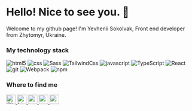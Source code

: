 # Hello! Nice to see you. :wave:
Welcome to my github page!
I'm Yevhenii Sokolvak, Front end developer from  Zhytomyr, Ukraine.
### My technology stack
<p>
  <img alt="html5" src="https://img.shields.io/badge/-HTML5-E34F26?style=flat-square&logo=html5&logoColor=white" />
  <img alt="css" src="https://img.shields.io/badge/CSS-639?logo=css&logoColor=fff" />
  <img alt="Sass" src="https://img.shields.io/badge/Sass-C69?logo=sass&logoColor=fff" />
  <img alt="TailwindCss" src="https://img.shields.io/badge/Tailwind%20CSS-%2338B2AC.svg?logo=tailwind-css&logoColor=white" />
  <img alt="javascript" src="https://shields.io/badge/JavaScript-F7DF1E?logo=JavaScript&logoColor=000&style=flat-square" />
  <img alt="TypeScript" src="https://img.shields.io/badge/-TypeScript-007ACC?style=flat-square&logo=typescript&logoColor=white" />
  <img alt="React" src="https://img.shields.io/badge/React-%2320232a.svg?logo=react&logoColor=%2361DAFB" />
<!--   <img alt="nextjs" src="https://img.shields.io/badge/Next.js-black?logo=next.js&logoColor=white"/> -->
  <img alt="git" src="https://img.shields.io/badge/-Git-F05032?style=flat-square&logo=git&logoColor=white" />
  <img alt="Webpack" src="https://img.shields.io/badge/-Webpack-8DD6F9?style=flat-square&logo=webpack&logoColor=white" /> 
  <img alt="npm" src="https://img.shields.io/badge/-NPM-CB3837?style=flat-square&logo=npm&logoColor=white" />
</p>

<!-- PROJECTS -->

<!--
<h3>Open source projects</h3>
<table>
  <thead align="center">
    <tr border: none;>
      <td><b>🎁 Projects</b></td>
      <td><b>⭐ Stars</b></td>
      <td><b>📚 Forks</b></td>
      <td><b>🛎 Issues</b></td>
      <td><b>📬 Pull requests</b></td>
    </tr>
  </thead>
  <tbody>
    <tr>
      <td><a href="https://github.com/thmsgbrt/react-simple-pull-to-refresh"><b>React PullToRefresh component</b></a></td>
      <td><img alt="Stars" src="https://img.shields.io/github/stars/thmsgbrt/react-simple-pull-to-refresh?style=flat-square&labelColor=343b41"/></td>
      <td><img alt="Forks" src="https://img.shields.io/github/forks/thmsgbrt/react-simple-pull-to-refresh?style=flat-square&labelColor=343b41"/></td>
      <td><img alt="Issues" src="https://img.shields.io/github/issues/thmsgbrt/react-simple-pull-to-refresh?style=flat-square&labelColor=343b41"/></td>
      <td><img alt="Pull Requests" src="https://img.shields.io/github/issues-pr/thmsgbrt/react-simple-pull-to-refresh?style=flat-square&labelColor=343b41"/></td>
    </tr>
  </tbody>
</table>
-->

<!-- END PROJECTS -->

<!-- LATEST POSTS -->

<!--
<h3>📕My latest posts</h3>
<ul>
  <li>
    <a href="https://medium.com/better-programming/create-your-first-ethereum-smart-contract-with-remix-ide-667e46e81901">
      <b>
        <img src="https://emojipedia-us.s3.dualstack.us-west-1.amazonaws.com/thumbs/240/apple/237/fire_1f525.png" width="20" alt="new" /> 
        Create Your First Ethereum Smart Contract With Remix IDE
      </b>
    </a>
    <br/>
    <i>Build a Blockchain-powered chat from your browser!.</i>
  </li>
</ul>

-->
<!-- END LATEST POSTS -->

<!-- WHERE FIND ME -->

<h3>Where to find me</h3>
<p>
  <a href="https://github.com/yevhenii-sokolvak" target="_blank">
    <img alt="Github" src="https://img.shields.io/badge/GitHub-%23121011.svg?logo=github&logoColor=white" height=25/>
  </a>
  <a href="https://www.linkedin.com/in/yevhenii-sokolvak" target="_blank">
    <img alt="LinkedIn" src="https://custom-icon-badges.demolab.com/badge/LinkedIn-0A66C2?logo=linkedin-white&logoColor=fff" height=25/>
  </a>
  <a href="https://www.instagram.com/y.sokolvak" target="_blank">
    <img src="https://img.shields.io/badge/Instagram-%23E4405F.svg?logo=Instagram&logoColor=white" height=25/>
  </a>
  <a href="mailto:evgensokolvak2012@gmail.com" target="_blank">
    <img src="https://img.shields.io/badge/Gmail-D14836?logo=gmail&logoColor=white" height=25/>
  </a>
  <a href="https://t.me/y_sokolvak" target="_blank">
    <img src="https://img.shields.io/badge/Telegram-2CA5E0?logo=telegram&logoColor=white" height=25/>
  </a>
</p>

<!-- END WHERE FIND ME -->
